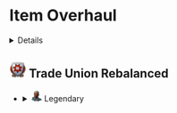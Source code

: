 # Item Overhaul

   <details>

## <summary><img src="./doc/item_overhaul/trade_union/icon_guildhouse.png" width="30" /> Town Hall Rebalanced</summary>

  <img src="./doc/item_overhaul/trade_union/belinda.png" />
  </details>

</details>

## <img src="./doc/item_overhaul/trade_union/icon_guildhouse.png" width="30" /> Trade Union Rebalanced

- <details>
  <summary><img src="./doc/job_adertisements/enbesa/icon_enbesan_cook_3b.png" width="20" /> Legendary</summary>

  - <details><!-- Aaden Issack, World-Famous Enbesan Chef -->
    <summary><img src="./doc/job_adertisements/enbesa/icon_enbesan_cook_3b.png" width="20" /> Aaden Issack, World-Famous Enbesan Chef</summary>
      <img src="./doc/item_overhaul/trade_union/aaden.png" />
      When a population consumes Jacob's "**Canned Fish**", "**Canned Food**" is exchanged for "**Canned Fish**".
      <img src="./doc/item_overhaul/trade_union/aaden_2.png" />
    </details>

  - <details><!-- Belinda San Pedro, Head of Arcade Acquisitions -->
    <summary><img src="./doc/job_adertisements/infrastructure/icon_specialist_mall_01.png" width="20" /> Belinda San Pedro, Head of Arcade Acquisitions</summary>
      <img src="./doc/item_overhaul/trade_union/belinda.png" />
    </details>

  - <details><!-- Brother Hilarius, Purveyor of Monastic Mixtures -->
    <summary><img src="./doc/job_adertisements/drink/icon_priest_uncommon.png" width="20" /> Brother Hilarius, Purveyor of Monastic Mixtures</summary>
      <img src="./doc/item_overhaul/trade_union/belinda.png" />
    </details>

  </details>
